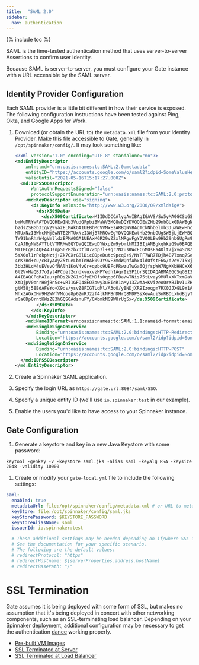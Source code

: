 ```yaml
---
title:  "SAML 2.0"
sidebar:
  nav: authentication
---
```


{% include toc %}


SAML is the time-tested authentication method that uses server-to-server Assertions to confirm user identity.

Because SAML is server-to-server, you must configure your Gate instance with a URL accessible by the SAML server.

## Identity Provider Configuration

Each SAML provider is a little bit different in how their service is exposed. The following configuration instructions have been tested against Ping, Okta, and Google Apps for Work.

1. Download (or obtain the URL to) the `metadata.xml` file from your Identity Provider. Make this file accessible to Gate, generally in `/opt/spinnaker/config/`. It may look something like:

    ```xml
    <?xml version="1.0" encoding="UTF-8" standalone="no"?>
    <md:EntityDescriptor
        xmlns:md="urn:oasis:names:tc:SAML:2.0:metadata"
        entityID="https://accounts.google.com/o/saml2?idpid=SomeValueHere"
        validUntil="2021-05-16T15:17:27.000Z">
      <md:IDPSSODescriptor
          WantAuthnRequestsSigned="false"
          protocolSupportEnumeration="urn:oasis:names:tc:SAML:2.0:protocol">
        <md:KeyDescriptor use="signing">
          <ds:KeyInfo xmlns:ds="http://www.w3.org/2000/09/xmldsig#">
            <ds:X509Data>
              <ds:X509Certificate>MIIDdDCCAlygAwIBAgIGAVS/Sw5yMA0GCSqGSIb3DQEBCwUAMHsxFDASBgNVBAoTC0dvb2dsZSBJ
    bmMuMRYwFAYDVQQHEw1Nb3VudGFpbiBWaWV3MQ8wDQYDVQQDEwZHb29nbGUxGDAWBgNVBAsTD0dv
    b2dsZSBGb3IgV29yazELMAkGA1UEBhMCVVMxEzARBgNVBAgTCkNhbGlmb3JuaWEwHhcNMTYwNTE3
    MTUxNzI3WhcNMjEwNTE2MTUxNzI3WjB7MRQwEgYDVQQKEwtHb29nbGUgSW5jLjEWMBQGA1UEBxMN
    TW91bnRhaW4gVmlldzEPMA0GA1UEAxMGR29vZ2xlMRgwFgYDVQQLEw9Hb29nbGUgRm9yIFdvcmsx
    CzAJBgNVBAYTblVTMRMwEQYDVQQIEwpDYWxpZm9ybmlhMIIBIjANBgkqhkiG9w0BAQEF46OCAQ8A
    MIIBCgKCAQEA4JsnpS0ZBzb7DtlU7Zop7l+Kgr7NzusKWcEC6MOsFa4Dlt7jxv4ScKZ/61M5WKxd
    5YX0ol1rPokpNztj+Zk7OXrG8lDic0DpeDutc9pcq0+9/NYFF7WR7TDjh4B7Txnq7SerSB78fT8d
    4rK7Bd+cu/cBIyAAyZ5tLeLbmTnHAk093Y9vF3mdWQnfAhx4ldOfstF6G/d2ev7I5xjSKzQuH6Ew
    3bb3HLcM4uEVevOfNAlh1KoV4vQr+qzbc9UEFcPRwzuTwGa6QjfspWW7NgXKbHHC+X6a+gqJrke/
    6l2VvHaQBJ7oIyt4PCdel2cnUkvuxvzHPYedh1AgrIiSP1brSQIDAQABMA0GCSqGSI34DQEBCwUA
    A4IBAQCPqMAIau+pRDs2NZG1nGfyEMDfs0qop6FBa/wTNis75tLvay9MUlxXkTxm9aVxgggjEyc6
    XtDjpV0onrH0jBnSc+vRI1GFQ48EO3owy3uBIeR1aMy13ZwAA+KVizeoOrXBJbvIUZHo0yfKRzIu
    gtM58j58BdAFeYo+X9ds/ysvZ8FIGTLqMl/A3oO/yBNDjXR9Izoqgm7RX0JJXGL9Y1AgmEjxyqo9N
    MhxZAGxOHm9HZWWfVMcoe8p62mRJ2zf4lkNPBnDHrQ8MDPSsXewAuiSnRBDLxhdBgyThT/KW7Q06
    rGa6Dp0rntKWzZE3hGQS0AdsnuFY/OXbmkNG9WUrUg5x</ds:X509Certificate>
            </ds:X509Data>
          </ds:KeyInfo>
        </md:KeyDescriptor>
        <md:NameIDFormat>urn:oasis:names:tc:SAML:1.1:nameid-format:emailAddress</md:NameIDFormat>
        <md:SingleSignOnService
            Binding="urn:oasis:names:tc:SAML:2.0:bindings:HTTP-Redirect"
            Location="https://accounts.google.com/o/saml2/idp?idpid=SomeValueHere"/>
        <md:SingleSignOnService
            Binding="urn:oasis:names:tc:SAML:2.0:bindings:HTTP-POST"
            Location="https://accounts.google.com/o/saml2/idp?idpid=SomeValueHere"/>
      </md:IDPSSODescriptor>
    </md:EntityDescriptor>
    ```

1. Create a Spinnaker SAML application.
1. Specify the login URL as `https://gate.url:8084/saml/SSO`.
1. Specify a unique entity ID (we'll use `io.spinnaker:test` in our example).
1. Enable the users you'd like to have access to your Spinnaker instance.



## Gate Configuration

1. Generate a keystore and key in a new Java Keystore with some password:
```
keytool -genkey -v -keystore saml.jks -alias saml -keyalg RSA -keysize 2048 -validity 10000
```

1. Create or modify your `gate-local.yml` file to include the following settings:

```yaml
saml:
  enabled: true
  metadataUrl: file:/opt/spinnaker/config/metadata.xml # or URL to metadata file.
  keyStore: file:/opt/spinnaker/config/saml.jks
  keyStorePassword: $KEYSTORE_PASSWORD
  keyStoreAliasName: saml
  issuerId: io.spinnaker:test

  # These additional settings may be needed depending on if/where SSL is terminated.
  # See the documentation for your specific scenario.
  # The following are the default values:
  # redirectProtocol: "https"
  # redirectHostname: ${serverProperties.address.hostName}
  # redirectBasePath: "/"
```

# SSL Termination

Gate assumes it is being deployed with some form of SSL, but makes no assumption that it's being deployed in concert with other networking components, such as an SSL-terminating load balancer. Depending on your Spinnaker deployment, additional configuration may be necessary to get the authentication [dance](../../index.html) working properly.

* [Pre-built VM Images](./pre-built-images)
* [SSL Terminated at Server](./ssl-server-termination)
* [SSL Terminated at Load Balancer](./ssl-load-balancer-termination)
